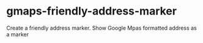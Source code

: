 # gmaps-friendly-address-marker
Create a friendly address marker. Show Google Mpas formatted address as a marker
